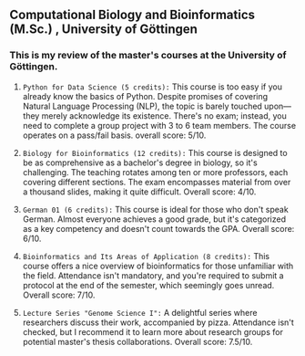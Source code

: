 ## Computational Biology and Bioinformatics (M.Sc.) , University of Göttingen
### This is my review of the master's courses at the University of Göttingen.

1. `Python for Data Science (5 credits):`  This course is too easy if you already know the basics of Python. Despite promises of covering Natural Language Processing (NLP), the topic is barely touched upon—they merely acknowledge its existence. There's no exam; instead, you need to complete a group project with 3 to 6 team members. The course operates on a pass/fail basis. overall score: 5/10.

2. `Biology for Bioinformatics (12 credits):` This course is designed to be as comprehensive as a bachelor's degree in biology, so it's challenging. The teaching rotates among ten or more professors, each covering different sections. The exam encompasses material from over a thousand slides, making it quite difficult. Overall score: 4/10.

3. `German 01 (6 credits):` This course is ideal for those who don't speak German. Almost everyone achieves a good grade, but it's categorized as a key competency and doesn't count towards the GPA. Overall score: 6/10.

4. `Bioinformatics and Its Areas of Application (8 credits):` This course offers a nice overview of bioinformatics for those unfamiliar with the field. Attendance isn't mandatory, and you're required to submit a protocol at the end of the semester, which seemingly goes unread. Overall score: 7/10.

5. `Lecture Series "Genome Science I":` A delightful series where researchers discuss their work, accompanied by pizza. Attendance isn't checked, but I recommend it to learn more about research groups for potential master's thesis collaborations.  Overall score: 7.5/10.
